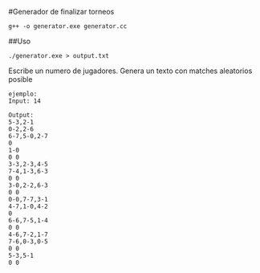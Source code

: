 #Generador de finalizar torneos
```
g++ -o generator.exe generator.cc
```

##Uso
```
./generator.exe > output.txt
```
Escribe un numero de jugadores. Genera un texto con matches aleatorios posible
```
ejemplo:
Input: 14

Output:
5-3,2-1
0-2,2-6
6-7,5-0,2-7
0
1-0
0 0
3-3,2-3,4-5
7-4,1-3,6-3
0 0
3-0,2-2,6-3
0 0
0-0,7-7,3-1
4-7,1-0,4-2
0
6-6,7-5,1-4
0 0
4-6,7-2,1-7
7-6,0-3,0-5
0 0
5-3,5-1
0 0
```
